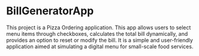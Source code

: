 # BillGeneratorApp
This project is a Pizza Ordering application. This app allows users to select menu items through checkboxes, calculates the total bill dynamically, and provides an option to reset or modify the bill. It is a simple and user-friendly application aimed at simulating a digital menu for small-scale food services.
